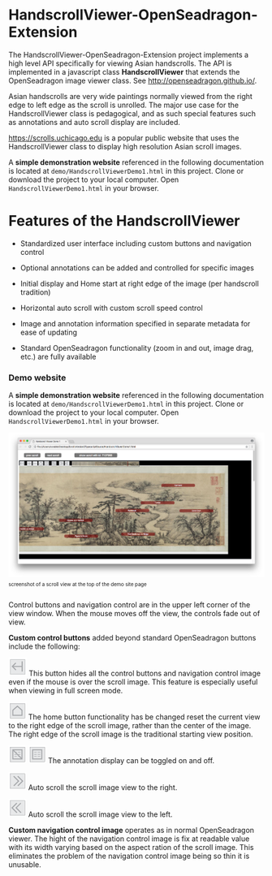 # HandscrollViewer-OpenSeadragon-Extension

The HandscrollViewer-OpenSeadragon-Extension project implements a high level API specifically for viewing Asian handscrolls. The API is implemented in a javascript class __HandscrollViewer__ that extends the OpenSeadragon image viewer class.  See <http://openseadragon.github.io/>.

Asian handscrolls are very wide paintings normally viewed from the right edge to left edge as the scroll is unrolled. The major use case for the HandscrollViewer class is pedagogical, and as such special features such as annotations and auto scroll display are included.

<https://scrolls.uchicago.edu> is a popular public website that uses the HandscrollViewer class to display high resolution Asian scroll images.

A __simple demonstration website__ referenced in the following documentation is located at `demo/HandscrollViewerDemo1.html` in this project. Clone or download the project to your local computer.  Open `HandscrollViewerDemo1.html` in your browser. 




# Features of the HandscrollViewer

* Standardized user interface including custom buttons and navigation control

* Optional annotations can be added and controlled for specific images

* Initial display and Home start at right edge of the image (per handscroll tradition)

* Horizontal auto scroll with custom scroll speed control

* Image and annotation information specified in separate metadata for ease of updating

* Standard OpenSeadragon functionality (zoom in and out, image drag, etc.) are fully available


### Demo website

A __simple demonstration website__ referenced in the following documentation is located at `demo/HandscrollViewerDemo1.html` in this project. Clone or download the project to your local computer.  Open `HandscrollViewerDemo1.html` in your browser. 

![top of demo site image](./readme-images/top-of-demo-site-image.png)
<sup><sup>screenshot of a scroll view at the top of the demo site page<sup><sup>


Control buttons and navigation control are in the upper left corner of the view window. When the mouse moves off the view, the controls fade out of view.

__Custom control buttons__ added beyond standard OpenSeadragon buttons include the following:

![hide controls button](./readme-images/hide-controls-button-image.png) This button hides all the control buttons and navigation control image even if the mouse is over the scroll image. This feature is especially useful when viewing in full screen mode.

![home button](./readme-images/home-button-image.png) The home button functionality has be changed reset the current view to the right edge of the scroll image, rather than the center of the image. The right edge of the scroll image is the traditional starting view position.

![hide annontations button](./readme-images/hide-annotations-button-image.png) ![show annotations button](./readme-images/show-annotations-button-image.png) The annotation display can be toggled on and off.

![auto right left button](./readme-images/auto-scroll-right-button-image.png) Auto scroll the scroll image view to the right.  

![auto scroll left button](./readme-images/auto-scroll-left-button-image.png) Auto scroll the scroll image view to the left.

__Custom navigation control image__ operates as in normal OpenSeadragon viewer. The hight of the navigation control image is fix at readable value with its width varying based on the aspect ration of the scroll image. This eliminates the problem of the navigation control image being so thin it is unusable.















